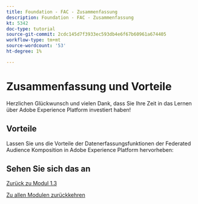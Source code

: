 ```yaml
---
title: Foundation - FAC - Zusammenfassung
description: Foundation - FAC - Zusammenfassung
kt: 5342
doc-type: tutorial
source-git-commit: 2cdc145d7f3933ec593db4e6f67b60961a674405
workflow-type: tm+mt
source-wordcount: '53'
ht-degree: 1%

---
```


# Zusammenfassung und Vorteile

Herzlichen Glückwunsch und vielen Dank, dass Sie Ihre Zeit in das Lernen über Adobe Experience Platform investiert haben!

## Vorteile

Lassen Sie uns die Vorteile der Datenerfassungsfunktionen der Federated Audience Komposition in Adobe Experience Platform hervorheben:



## Sehen Sie sich das an


[Zurück zu Modul 1.3](./fac.md)

[Zu allen Modulen zurückkehren](../../../overview.md)
